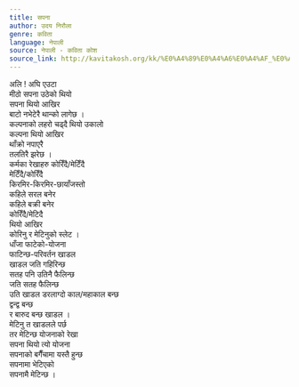 ```yaml
---
title: सपना
author: उदय निरौला
genre: कविता
language: नेपाली
source: नेपाली - कविता कोश
source_link: http://kavitakosh.org/kk/%E0%A4%89%E0%A4%A6%E0%A4%AF_%E0%A4%A8%E0%A4%BF%E0%A4%B0%E0%A5%8C%E0%A4%B2%E0%A4%BE
---
```


अलि ! अघि एउटा  
मीठो सपना उठेको थियो  
सपना थियो आखिर  
बाटो नभेटेरै थान्को लागेछ ।  
कल्पनाको लहरो चढ्दै थियो उकालो  
कल्पना थियो आखिर  
थाँक्रो नपाएरै  
तलतिरै झरेछ ।  
कर्मका रेखाहरु कोरिँदै/मेटिँदै  
मेटिँदै/कोरिँदै  
किरमिर-किरमिर-छायाँजस्तो  
कहिले सरल बनेर  
कहिले बक्री बनेर  
कोरिँदै/मेटिदै  
थियो आखिर  
कोरिनु र मेटिनुको स्लेट ।  
धाँजा फाटेको-योजना  
फाटिन्छ-परिवर्तन खाडल  
खाडल जति गहिरिन्छ  
सतह पनि उतिनै फैलिन्छ  
जति सतह फैलिन्छ  
उति खाडल डरलाग्दो काल/महाकाल बन्छ  
द्वन्द्व बन्छ  
र बारुद बन्छ खाडल ।  
मेटिनु त खाडलले पर्छ  
तर मेटिन्छ योजनाको रेखा  
सपना थियो त्यो योजना  
सपनाको बगैँचामा यस्तै हुन्छ  
सपनामा भेटिएको  
सपनामै मेटिन्छ ।

